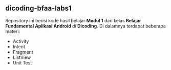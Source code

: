 ## dicoding-bfaa-labs1
Repository ini berisi kode hasil belajar **Modul 1** dari kelas **Belajar Fundamental Aplikasi Android** di **Dicoding**.
Di dalamnya terdapat beberapa materi:
- Activity
- Intent
- Fragment
- ListView
- Unit Test
